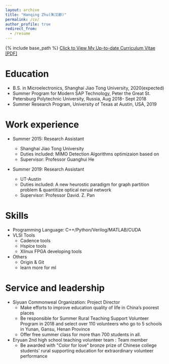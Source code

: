 ```yaml
---
layout: archive
title: "Hanqing Zhu(朱汉卿)"
permalink: /cv/
author_profile: true
redirect_from:
  - /resume
---
```


{% include base_path %}
[Click to View My Up-to-date Curriculum Vitae [PDF]](http://zhuhanqing.github.io/files/CV_ZHQ.pdf)

<!-- <embed src="http://zhuhanqing.github.io/files/CV_ZHQ.pdf" width="650" height="1800" type='application/pdf'> -->
Education
======
* B.S. in Microelectronics, Shanghai Jiao Tong University, 2020(expected)
* Summer Program for Modern SAP Technology, Peter the Great St. Petersburg Polytechnic University, Russia, Aug 2018- Sept 2018
* Summer Research Program, University of Texas at Austin, USA, 2019 

Work experience
======
* Summer 2015: Research Assistant
  * Shanghai Jiao Tong University
  * Duties included: MIMO Detection Algorithms optimizaion based on
  * Supervisor: Professor Guanghui He

* Summer 2019: Research Assistant
  * UT-Austin
  * Duties included: A new heurostic paradigm for graph partition problem & quantitize optical nerual network
  * Supervisor: Professor David. Z. Pan
  
Skills
======
* Programming Language: C++/Python/Verilog/MATLAB/CUDA
* VLSI Tools
  * Cadence tools
  * Hspice tools
  * Xlinux FPGA developing tools
* Others
  * Origin & Git
  * learn more for ml

Service and leadership
======
* Siyuan Commonweal Organization: Project Director
  * Make efforts to improve education quality of life in China’s poorest places
  * Be responsible for Summer Rural Teaching Support Volunteer Program in 2018 and select over 110 volunteers who go to 5 schools in Yunan, Gansu, Henan Province
  * Offer free summer class for more than 700 students in all.
* Eryuan 2nd high school teaching volunteer team : Team member
  * Be awarded with "Color for love" bronze prize of Chinese college students' rural supporting education for extraordinary volunteer performance
